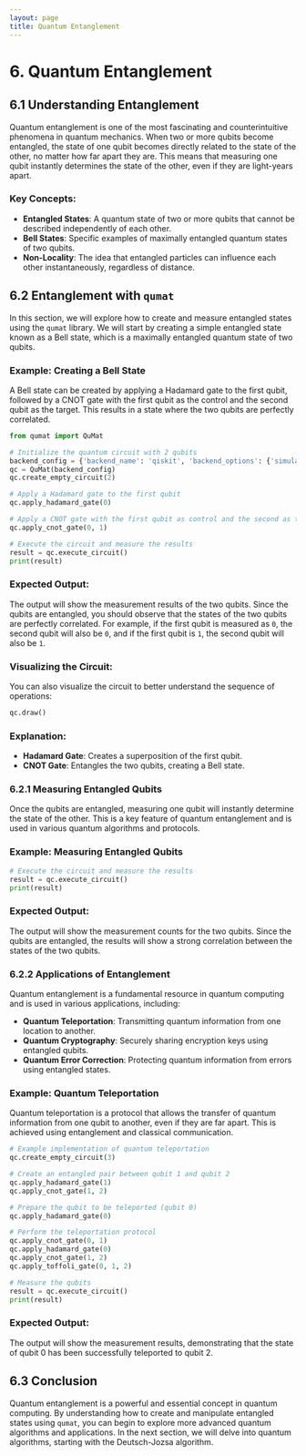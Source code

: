 ```yaml
---
layout: page
title: Quantum Entanglement
---
```


# 6. Quantum Entanglement

## 6.1 Understanding Entanglement

Quantum entanglement is one of the most fascinating and counterintuitive phenomena in quantum mechanics. When two or more qubits become entangled, the state of one qubit becomes directly related to the state of the other, no matter how far apart they are. This means that measuring one qubit instantly determines the state of the other, even if they are light-years apart.

### Key Concepts:
- **Entangled States**: A quantum state of two or more qubits that cannot be described independently of each other.
- **Bell States**: Specific examples of maximally entangled quantum states of two qubits.
- **Non-Locality**: The idea that entangled particles can influence each other instantaneously, regardless of distance.

## 6.2 Entanglement with `qumat`

In this section, we will explore how to create and measure entangled states using the `qumat` library. We will start by creating a simple entangled state known as a Bell state, which is a maximally entangled quantum state of two qubits.

### Example: Creating a Bell State

A Bell state can be created by applying a Hadamard gate to the first qubit, followed by a CNOT gate with the first qubit as the control and the second qubit as the target. This results in a state where the two qubits are perfectly correlated.

```python  
from qumat import QuMat

# Initialize the quantum circuit with 2 qubits
backend_config = {'backend_name': 'qiskit', 'backend_options': {'simulator_type': 'qasm_simulator', 'shots': 1000}}  
qc = QuMat(backend_config)  
qc.create_empty_circuit(2)

# Apply a Hadamard gate to the first qubit
qc.apply_hadamard_gate(0)

# Apply a CNOT gate with the first qubit as control and the second as target
qc.apply_cnot_gate(0, 1)

# Execute the circuit and measure the results
result = qc.execute_circuit()  
print(result)  
```

### Expected Output:
The output will show the measurement results of the two qubits. Since the qubits are entangled, you should observe that the states of the two qubits are perfectly correlated. For example, if the first qubit is measured as `0`, the second qubit will also be `0`, and if the first qubit is `1`, the second qubit will also be `1`.

### Visualizing the Circuit:
You can also visualize the circuit to better understand the sequence of operations:

```python  
qc.draw()  
```

### Explanation:
- **Hadamard Gate**: Creates a superposition of the first qubit.
- **CNOT Gate**: Entangles the two qubits, creating a Bell state.

### 6.2.1 Measuring Entangled Qubits

Once the qubits are entangled, measuring one qubit will instantly determine the state of the other. This is a key feature of quantum entanglement and is used in various quantum algorithms and protocols.

### Example: Measuring Entangled Qubits

```python
# Execute the circuit and measure the results
result = qc.execute_circuit()  
print(result)  
```

### Expected Output:
The output will show the measurement counts for the two qubits. Since the qubits are entangled, the results will show a strong correlation between the states of the two qubits.

### 6.2.2 Applications of Entanglement

Quantum entanglement is a fundamental resource in quantum computing and is used in various applications, including:
- **Quantum Teleportation**: Transmitting quantum information from one location to another.
- **Quantum Cryptography**: Securely sharing encryption keys using entangled qubits.
- **Quantum Error Correction**: Protecting quantum information from errors using entangled states.

### Example: Quantum Teleportation

Quantum teleportation is a protocol that allows the transfer of quantum information from one qubit to another, even if they are far apart. This is achieved using entanglement and classical communication.

```python
# Example implementation of quantum teleportation
qc.create_empty_circuit(3)

# Create an entangled pair between qubit 1 and qubit 2
qc.apply_hadamard_gate(1)  
qc.apply_cnot_gate(1, 2)

# Prepare the qubit to be teleported (qubit 0)
qc.apply_hadamard_gate(0)

# Perform the teleportation protocol
qc.apply_cnot_gate(0, 1)  
qc.apply_hadamard_gate(0)  
qc.apply_cnot_gate(1, 2)  
qc.apply_toffoli_gate(0, 1, 2)

# Measure the qubits
result = qc.execute_circuit()  
print(result)  
```

### Expected Output:
The output will show the measurement results, demonstrating that the state of qubit 0 has been successfully teleported to qubit 2.

## 6.3 Conclusion

Quantum entanglement is a powerful and essential concept in quantum computing. By understanding how to create and manipulate entangled states using `qumat`, you can begin to explore more advanced quantum algorithms and applications. In the next section, we will delve into quantum algorithms, starting with the Deutsch-Jozsa algorithm.  